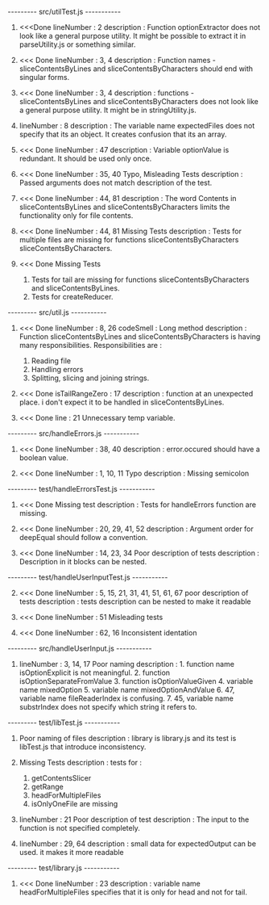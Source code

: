 --------- src/utilTest.js -----------

1.  <<<Done lineNumber : 2
    description : Function optionExtractor does not look like a general purpose utility. It might be possible to extract it in parseUtility.js or something similar. 

2.  <<< Done    lineNumber : 3, 4
    description : Function names - sliceContentsByLines and sliceContentsByCharacters should end with singular forms.

3.  <<< Done    lineNumber : 3, 4
    description : functions - sliceContentsByLines and sliceContentsByCharacters does not look like a general purpose utility. It might be in stringUtility.js.

4.  lineNumber : 8
    description : The variable name expectedFiles does not specify that its an object. It creates confusion that its an array.

5.  <<< Done    lineNumber : 47
    description : Variable optionValue is redundant. It should be used only once.

6.  <<< Done    lineNumber : 35, 40
    Typo, Misleading Tests
    description : Passed arguments does not match description of the test.

7.  <<< Done    lineNumber : 44, 81
    description : The word Contents in sliceContentsByLines and sliceContentsByCharacters limits the functionality only for file contents.

8.  <<< Done    lineNumber : 44, 81
    Missing Tests
    description : Tests for multiple files are missing for functions sliceContentsByCharacters sliceContentsByCharacters.

9.  <<< Done    Missing Tests
    1. Tests for tail are missing for functions sliceContentsByCharacters and sliceContentsByLines.
    2. Tests for createReducer.

--------- src/util.js -----------

1.  <<< Done    lineNumber : 8, 26
    codeSmell : Long method 
    description : Function sliceContentsByLines and sliceContentsByCharacters is having many responsibilities. Responsibilities are :
    1.  Reading file
    2.  Handling errors
    3.  Splitting, slicing and joining strings.

3.  <<< Done    isTailRangeZero : 17
    description : function at an unexpected place. i don't expect it to be handled in sliceContentsByLines.

4.  <<< Done    line : 21
    Unnecessary temp variable.

--------- src/handleErrors.js -----------
1.  <<< Done    lineNumber : 38, 40
    description : error.occured should have a boolean value.

2.  <<< Done    lineNumber : 1, 10, 11
    Typo
    description : Missing semicolon

--------- test/handleErrorsTest.js -----------
1.  <<< Done    Missing test
    description : Tests for handleErrors function are missing.

3.  <<< Done    lineNumber : 20, 29, 41, 52
    description : Argument order for deepEqual should follow a convention.

4.  <<< Done    lineNumber : 14, 23, 34
    Poor description of tests
    description : Description in it blocks can be nested.

--------- test/handleUserInputTest.js -----------

2.  <<< Done    lineNumber : 5, 15, 21, 31, 41, 51, 61, 67
    poor description of tests
    description : tests description can be nested to make it readable

3.  <<< Done    lineNumber : 51
    Misleading tests

4.  <<< Done    lineNumber : 62, 16
    Inconsistent identation

--------- src/handleUserInput.js -----------

1.  lineNumber : 3, 14, 17
    Poor naming
    description : 1.    function name isOptionExplicit is not meaningful.
    2.  function isOptionSeparateFromValue
    3.  function isOptionValueGiven
    4.  variable name mixedOption
    5.  variable name mixedOptionAndValue
    6.  47, variable name fileReaderIndex is confusing.
    7.  45, variable name substrIndex does not specify which string it refers to.

--------- test/libTest.js -----------

1.  Poor naming of files
    description : library is library.js and its test is libTest.js that introduce inconsistency.

2.  Missing Tests
    description : tests for : 
    1. getContentsSlicer
    2. getRange
    3. headForMultipleFiles
    4. isOnlyOneFile are missing

3.  lineNumber : 21
    Poor description of test
    description : The input to the function is not specified completely.

4.  lineNumber : 29, 64
    description : small data for expectedOutput can be used. it makes it more readable

--------- test/library.js -----------

1.  <<< Done    lineNumber : 23
    description : variable name headForMultipleFiles specifies that it is only for head and not for tail.